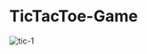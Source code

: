 # TicTacToe-Game
![tic-1](https://user-images.githubusercontent.com/111677819/216815338-cc9b07c8-b14d-4806-a399-e7529b551034.png)
